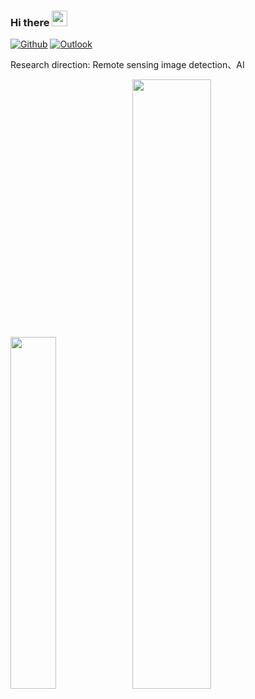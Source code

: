 
### Hi there <a href="https://www.gautamkrishnar.com/"><img src="https://media.giphy.com/media/hvRJCLFzcasrR4ia7z/giphy.gif" width="25px"></a>
<!-- ### This is Yu Yingxue! -->

[![Github](https://img.shields.io/badge/-Github-000?style=flat&logo=Github&logoColor=white)](https://github.com/yyx626)
[![Outlook](https://img.shields.io/badge/-Outlook-0078d4?style=flat&logo=MicrosoftOutlook&logoColor=white)](mailto:isyuyingxue@outlook.com)

<!-- Welcome to my Github page! I am a GIS developer.  -->
Research direction: Remote sensing image detection、AI
<!-- #### 💻 Programming languages and tools: 
<p>
<code><img width="10%" src="https://www.vectorlogo.zone/logos/java/java-ar21.svg"></code>
<code><img width="10%" src="https://www.vectorlogo.zone/logos/javascript/javascript-ar21.svg"></code>
<code><img width="10%" src="https://www.vectorlogo.zone/logos/mysql/mysql-ar21.svg"></code>
<code><img width="10%" src="https://www.vectorlogo.zone/logos/mongodb/mongodb-ar21.svg"></code>
<code><img width="10%" src="https://www.vectorlogo.zone/logos/git-scm/git-scm-ar21.svg"></code>
</p> -->
<img width="38%" src="https://github-readme-stats.vercel.app/api/top-langs/?username=yyx626&theme=light&layout=compact&hide_border=true" />
<img width="50%" src="https://github-readme-stats.vercel.app/api?username=yyx626&show_icons=true&hide_border=true" />
